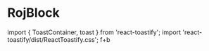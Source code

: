 # RojBlock
import { ToastContainer, toast } from 'react-toastify';
import 'react-toastify/dist/ReactToastify.css';
f+b

